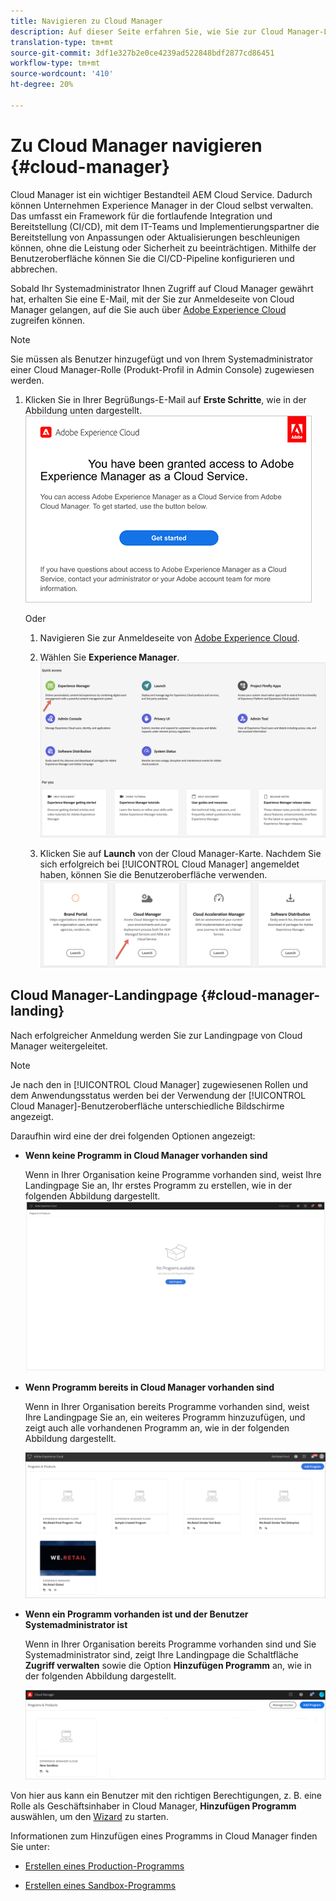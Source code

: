 ```yaml
---
title: Navigieren zu Cloud Manager
description: Auf dieser Seite erfahren Sie, wie Sie zur Cloud Manager-Landingpage navigieren
translation-type: tm+mt
source-git-commit: 3df1e327b2e0ce4239ad522848bdf2877cd86451
workflow-type: tm+mt
source-wordcount: '410'
ht-degree: 20%

---
```



# Zu Cloud Manager navigieren {#cloud-manager}

Cloud Manager ist ein wichtiger Bestandteil AEM Cloud Service. Dadurch können Unternehmen Experience Manager in der Cloud selbst verwalten. Das umfasst ein Framework für die fortlaufende Integration und Bereitstellung (CI/CD), mit dem IT-Teams und Implementierungspartner die Bereitstellung von Anpassungen oder Aktualisierungen beschleunigen können, ohne die Leistung oder Sicherheit zu beeinträchtigen. Mithilfe der Benutzeroberfläche können Sie die CI/CD-Pipeline konfigurieren und abbrechen.

Sobald Ihr Systemadministrator Ihnen Zugriff auf Cloud Manager gewährt hat, erhalten Sie eine E-Mail, mit der Sie zur Anmeldeseite von Cloud Manager gelangen, auf die Sie auch über [Adobe Experience Cloud](https://my.cloudmanager.adobe.com/) zugreifen können.

>[!NOTE]
>Sie müssen als Benutzer hinzugefügt und von Ihrem Systemadministrator einer Cloud Manager-Rolle (Produkt-Profil in Admin Console) zugewiesen werden.

1. Klicken Sie in Ihrer Begrüßungs-E-Mail auf **Erste Schritte**, wie in der Abbildung unten dargestellt.
   ![](/help/onboarding/what-is-required/assets/get-started-email.png)

   Oder

   1. Navigieren Sie zur Anmeldeseite von [Adobe Experience Cloud](https://my.cloudmanager.adobe.com/).

   1. Wählen Sie **Experience Manager**.
      ![](/help/onboarding/getting-access-to-aem-in-cloud/assets/landing-page1.png)

   1. Klicken Sie auf **Launch** von der Cloud Manager-Karte.
Nachdem Sie sich erfolgreich bei [!UICONTROL Cloud Manager] angemeldet haben, können Sie die Benutzeroberfläche verwenden.
      ![](/help/onboarding/getting-access-to-aem-in-cloud/assets/landing-page2.png)


## Cloud Manager-Landingpage {#cloud-manager-landing}

Nach erfolgreicher Anmeldung werden Sie zur Landingpage von Cloud Manager weitergeleitet.

>[!NOTE]
>Je nach den in [!UICONTROL Cloud Manager] zugewiesenen Rollen und dem Anwendungsstatus werden bei der Verwendung der [!UICONTROL Cloud Manager]-Benutzeroberfläche unterschiedliche Bildschirme angezeigt.

Daraufhin wird eine der drei folgenden Optionen angezeigt:

* **Wenn keine Programm in Cloud Manager vorhanden sind**

   Wenn in Ihrer Organisation keine Programme vorhanden sind, weist Ihre Landingpage Sie an, Ihr erstes Programm zu erstellen, wie in der folgenden Abbildung dargestellt.
   ![](/help/onboarding/getting-access-to-aem-in-cloud/assets/first_timelogin0.png)

* **Wenn Programm bereits in Cloud Manager vorhanden sind**

   Wenn in Ihrer Organisation bereits Programme vorhanden sind, weist Ihre Landingpage Sie an, ein weiteres Programm hinzuzufügen, und zeigt auch alle vorhandenen Programm an, wie in der folgenden Abbildung dargestellt.

   ![](/help/onboarding/getting-access-to-aem-in-cloud/assets/first_timelogin1.png)

* **Wenn ein Programm vorhanden ist und der Benutzer Systemadministrator ist**

   Wenn in Ihrer Organisation bereits Programme vorhanden sind und Sie Systemadministrator sind, zeigt Ihre Landingpage die Schaltfläche **Zugriff verwalten** sowie die Option **Hinzufügen Programm** an, wie in der folgenden Abbildung dargestellt.

   ![](/help/onboarding/getting-access-to-aem-in-cloud/assets/admin-console-4.png)

Von hier aus kann ein Benutzer mit den richtigen Berechtigungen, z. B. eine Rolle als Geschäftsinhaber in Cloud Manager, **Hinzufügen Programm** auswählen, um den [Wizard](/help/onboarding/getting-access-to-aem-in-cloud/using-the-wizard.md) zu starten.

Informationen zum Hinzufügen eines Programms in Cloud Manager finden Sie unter:

* [Erstellen eines Production-Programms](/help/onboarding/getting-access-to-aem-in-cloud/creating-production-program.md)

* [Erstellen eines Sandbox-Programms](/help/onboarding/getting-access-to-aem-in-cloud/creating-sandbox-program.md)